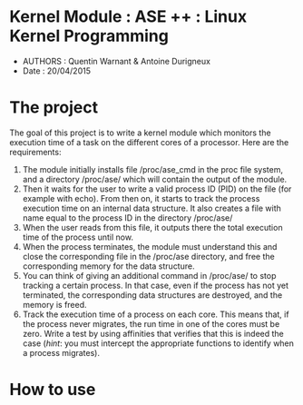 # Kernel Module :  ASE ++ : Linux Kernel Programming
- AUTHORS : Quentin Warnant & Antoine Durigneux
- Date : 20/04/2015

# The project

The goal of this project is to write a kernel module which monitors the execution time of a task on the different cores of a processor. Here are the requirements:

1. The module initially installs file /proc/ase_cmd in the proc file system, and a directory /proc/ase/ which will contain the output of the module.
2. Then it waits for the user to write a valid process ID (PID) on the file (for example with echo). From then on, it starts to track the process execution time on an internal data structure. It also creates a file with name equal to the process ID in the directory /proc/ase/
3. When the user reads from this file, it outputs there the total execution time of the process until now.
4. When the process terminates, the module must understand this and close the corresponding file in the /proc/ase directory, and free the corresponding memory for the data structure.
5. You can think of giving an additional command in /proc/ase/ to stop tracking a certain process. In that case, even if the process has not yet terminated, the corresponding data structures are destroyed, and the memory is freed.
6. Track the execution time of a process on each core. This means that, if the process never migrates, the run time in one of the cores must be zero. Write a test by using affinities that verifies that this is indeed the case (_hint_: you must intercept the appropriate functions to identify when a process migrates).

# How to use 



